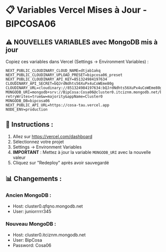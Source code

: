 # 📋 Variables Vercel Mises à Jour - BIPCOSA06

## ⚠️ NOUVELLES VARIABLES avec MongoDB mis à jour

Copiez ces variables dans Vercel (Settings → Environment Variables) :

```
NEXT_PUBLIC_CLOUDINARY_CLOUD_NAME=dtjab1akq
NEXT_PUBLIC_CLOUDINARY_UPLOAD_PRESET=bipcosa06_preset
NEXT_PUBLIC_CLOUDINARY_API_KEY=851324984197634
CLOUDINARY_API_SECRET=bQJrdNdhts56XuPx4uCoWEme80g
CLOUDINARY_URL=cloudinary://851324984197634:bQJrdNdhts56XuPx4uCoWEme80g@dtjab1akq
MONGODB_URI=mongodb+srv://BipCosa:Cosa06@cluster0.itciznm.mongodb.net/bipcosa06?retryWrites=true&w=majority&appName=Cluster0
MONGODB_DB=bipcosa06
NEXT_PUBLIC_API_URL=https://cosa-tau.vercel.app
NODE_ENV=production
```

## 🔄 Instructions :

1. Allez sur https://vercel.com/dashboard
2. Sélectionnez votre projet
3. Settings → Environment Variables
4. **IMPORTANT** : Mettez à jour la variable `MONGODB_URI` avec la nouvelle valeur
5. Cliquez sur "Redeploy" après avoir sauvegardé

## 📊 Changements :

### Ancien MongoDB :
- Host: cluster0.qfqno.mongodb.net
- User: juniorrrrr345

### Nouveau MongoDB :
- Host: cluster0.itciznm.mongodb.net
- User: BipCosa
- Password: Cosa06